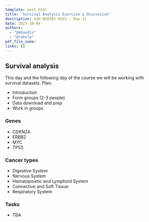 ```yaml
---
template: post.html
title: 'Survival Analysis Exercise & Discussion'
description: UZH BIO392 HS22 - Day 12
date: 2023-10-04
authors:
  - "@mbaudis"
  - "@rahelp"
pdf_file_name: 
links: []
---
```


## Survival analysis

This day and the following day of the course we will be working with survival datasets. 
Plan:

* Introduction 
* Form groups (2-3 people)
* Data download and prep
* Work in groups

<!--more-->

### Genes

- CDKN2A
- ERBB2
- MYC
- TP53

### Cancer types

- Digestive System
- Nervous System
- Hematopoietic and Lymphoid System
- Connective and Soft Tissue
- Respiratory System

### Tasks

* TBA
